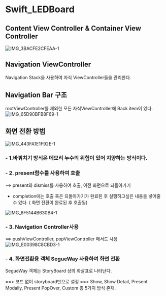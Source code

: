 # Swift_LEDBoard

## Content View Controller & Container View Controller 

![IMG_3BACFE2CFEAA-1](https://user-images.githubusercontent.com/75043852/162869420-eaa424d3-11aa-4b07-9247-3f038a4df9e5.jpeg)

## Navigation ViewController 

Navigation Stack을 사용하여 자식 ViewController들을 관리한다.

## Navigation Bar 구조 

rootViewController를 제외한 모든 자식ViewController에 Back item이 있다. 
![IMG_65D90BFB8F69-1](https://user-images.githubusercontent.com/75043852/162869748-e25c5629-85f3-4211-b9de-ba3aa7df9e5b.jpeg)

## 화면 전환 방법 

![IMG_443FA1E1F92E-1](https://user-images.githubusercontent.com/75043852/162869921-be7110a6-3924-48d5-99c0-a2eab52390d2.jpeg)

### - 1.바꿔치기 방식은 메모리 누수의 위험이 있어 지양하는 방식이다.
### - 2. present함수를 사용하여 호출 
==> present와 dismiss를 사용하여 호출, 이전 화면으로 되돌아가기
- completion에는 호출 혹은 되돌아가기가 완료된 후 실행하고싶은 내용을 넣어줄 수 있다. ( 화면 전환이 완료된 후 호출됨)

![IMG_6F5144B630B4-1](https://user-images.githubusercontent.com/75043852/162870591-e8a97218-7d40-4048-b9ae-2d95302bfc5d.jpeg)


### - 3. Navigation Controller사용 
==> pushViewController, popViewController 메서드 사용
![IMG_E00398C8CBD3-1](https://user-images.githubusercontent.com/75043852/162870805-ecbd6ea0-ebb8-4970-9e1e-ef599367e21d.jpeg)

### - 4. 화면전환용 객체 SegueWay 사용하여 화면 전환 

SegueWay 객체는  StoryBoard 상의  화살표로 나타난다.

==> 코드 없이 storyboard만으로 설정 
==> Show, Show Detail, Present Modally, Present PopOver, Custom 총 5가지 방식 존재.
